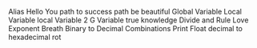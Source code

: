 Alias
Hello You
path to success
path be beautiful
Global Variable
Local Variable
local Variable 2
G Variable
true knowledge
Divide and Rule
Love Exponent Breath
Binary to Decimal
Combinations
Print Float
decimal to hexadecimal
rot
